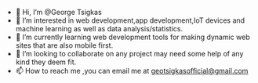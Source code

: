- 👋 Hi, I’m @George Tsigkas
- 👀 I’m interested in web development,app development,IoT devices and machine learning as well as data analysis/statistics.
- 🌱 I’m currently learning web development tools for making dynamic web sites that are also mobile first.
- 💞️ I’m looking to collaborate on any project may need some help of any kind they deem fit.
- 📫 How to reach me ,you can email me at geotsigkasofficial@gmail.com

<!---
OperaDevelop07/OperaDevelop07 is a ✨ special ✨ repository because its `README.md` (this file) appears on your GitHub profile.
You can click the Preview link to take a look at your changes.
--->
